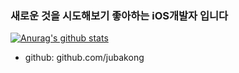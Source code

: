 ### 새로운 것을 시도해보기 좋아하는 iOS개발자 입니다

[![Anurag's github stats](https://github-readme-stats.vercel.app/api?username=jubakong)](https://github.com/anuraghazra/github-readme-stats)

- github: github.com/jubakong
